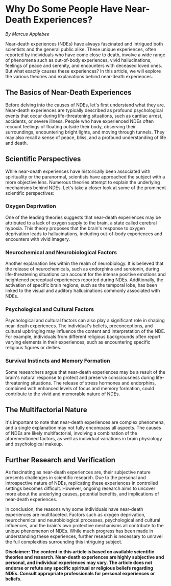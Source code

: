 # Why Do Some People Have Near-Death Experiences?

*By Marcus Applebee*



Near-death experiences (NDEs) have always fascinated and intrigued both scientists and the general public alike. These unique experiences, often reported by individuals who have come close to death, involve a wide range of phenomena such as out-of-body experiences, vivid hallucinations, feelings of peace and serenity, and encounters with deceased loved ones. But what exactly causes these experiences? In this article, we will explore the various theories and explanations behind near-death experiences.

## The Basics of Near-Death Experiences

Before delving into the causes of NDEs, let's first understand what they are. Near-death experiences are typically described as profound psychological events that occur during life-threatening situations, such as cardiac arrest, accidents, or severe illness. People who have experienced NDEs often recount feelings of floating outside their body, observing their surroundings, encountering bright lights, and moving through tunnels. They may also recall a sense of peace, bliss, and a profound understanding of life and death.

## Scientific Perspectives

While near-death experiences have historically been associated with spirituality or the paranormal, scientists have approached the subject with a more objective lens. Numerous theories attempt to explain the underlying mechanisms behind NDEs. Let's take a closer look at some of the prominent scientific perspectives:

### Oxygen Deprivation

One of the leading theories suggests that near-death experiences may be attributed to a lack of oxygen supply to the brain, a state called cerebral hypoxia. This theory proposes that the brain's response to oxygen deprivation leads to hallucinations, including out-of-body experiences and encounters with vivid imagery.

### Neurochemical and Neurobiological Factors

Another explanation lies within the realm of neurobiology. It is believed that the release of neurochemicals, such as endorphins and serotonin, during life-threatening situations can account for the intense positive emotions and heightened perceptual experiences reported during NDEs. Additionally, the activation of specific brain regions, such as the temporal lobe, has been linked to the visual and auditory hallucinations commonly associated with NDEs.

### Psychological and Cultural Factors

Psychological and cultural factors can also play a significant role in shaping near-death experiences. The individual's beliefs, preconceptions, and cultural upbringing may influence the content and interpretation of the NDE. For example, individuals from different religious backgrounds often report varying elements in their experiences, such as encountering specific religious figures or deities.

### Survival Instincts and Memory Formation

Some researchers argue that near-death experiences may be a result of the brain's natural response to protect and preserve consciousness during life-threatening situations. The release of stress hormones and endorphins, combined with enhanced levels of focus and memory formation, could contribute to the vivid and memorable nature of NDEs.

## The Multifactorial Nature

It's important to note that near-death experiences are complex phenomena, and a single explanation may not fully encompass all aspects. The causes of NDEs are likely multifactorial, involving a combination of the aforementioned factors, as well as individual variations in brain physiology and psychological makeup.

## Further Research and Verification

As fascinating as near-death experiences are, their subjective nature presents challenges in scientific research. Due to the personal and introspective nature of NDEs, replicating these experiences in controlled settings becomes difficult. However, ongoing research aims to uncover more about the underlying causes, potential benefits, and implications of near-death experiences.

In conclusion, the reasons why some individuals have near-death experiences are multifaceted. Factors such as oxygen deprivation, neurochemical and neurobiological processes, psychological and cultural influences, and the brain's own protective mechanisms all contribute to the unique phenomenon of NDEs. While much progress has been made in understanding these experiences, further research is necessary to unravel the full complexities surrounding this intriguing subject.

**Disclaimer: The content in this article is based on available scientific theories and research. Near-death experiences are highly subjective and personal, and individual experiences may vary. The article does not endorse or refute any specific spiritual or religious beliefs regarding NDEs. Consult appropriate professionals for personal experiences or beliefs.**